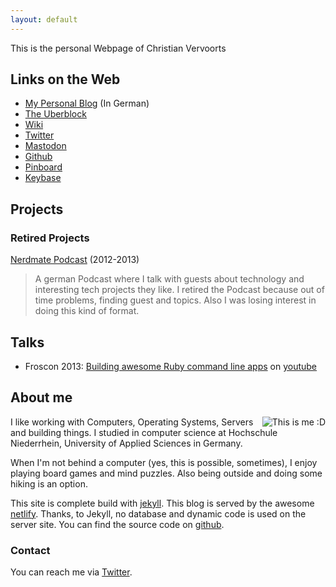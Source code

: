 ```yaml
---
layout: default
---
```


This is the personal Webpage of Christian Vervoorts

## Links on the Web

* [My Personal Blog](https://sangyye.de) (In German)
* [The Uberblock](http://uberblock.de)
* [Wiki](http://wiki.sangyye.de)
* [Twitter](https://twitter.com/sangyye)
* <a rel="me" href="https://mastodon.social/@sangyye">Mastodon</a>
* [Github](https://github.com/sangyye)
* [Pinboard](http://pinboard.in/u:sangyye)
* [Keybase](https://keybase.io/sangyye)

## Projects

### Retired Projects

[Nerdmate Podcast](http://nerdmate.de) (2012-2013)
> A german Podcast  where I talk with guests about technology and interesting tech projects they like.
> I retired the Podcast because out of time problems, finding guest and topics. Also I was losing interest in doing this kind of format.

## Talks

* Froscon 2013: [Building awesome Ruby command line apps](https://media.ccc.de/v/hs6_-_2013-08-24_16:30_-_building_awesome_ruby_command_line_apps_-_christian_vervoorts_-_1267) on [youtube](https://www.youtube.com/watch?v=j5-FStRoTRA)

## About me

<div style="float: right">
    <img src="{{ "/assets/me.png" | prepend: site.github.url }}" alt="This is me :D">
</div>

I like working with Computers, Operating Systems, Servers and building things. I studied in computer science at Hochschule Niederrhein, University of Applied Sciences in Germany.

When I'm not behind a computer (yes, this is possible, sometimes), I enjoy playing board games and mind puzzles. Also being outside and doing some hiking is an option.

This site is complete build with [jekyll](http://jekyllrb.com/). This blog is served by the awesome [netlify](https://www.netlify.com/). Thanks, to Jekyll, no database and dynamic code is used on the server site. You can find the source code on [github](https://github.com/sangyye/website).

### Contact

You can reach me via [Twitter](https://twitter.com/sangyye).
